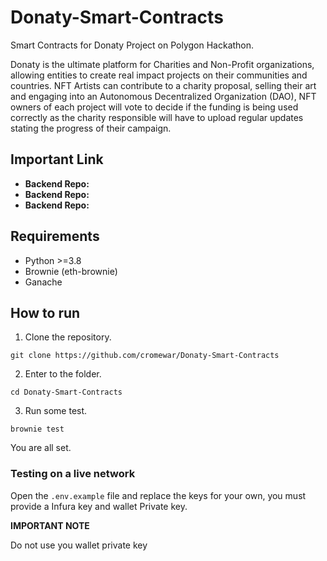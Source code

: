 # Donaty-Smart-Contracts
Smart Contracts for Donaty Project on Polygon Hackathon.

Donaty is the ultimate platform for Charities and Non-Profit organizations, allowing entities to create real impact projects on their communities and countries. NFT Artists can contribute to a charity proposal, selling their art and engaging into an Autonomous Decentralized Organization (DAO), NFT owners of each project will vote to decide if the funding is being used correctly as the charity responsible will have to upload regular updates stating the progress of their campaign.

## Important Link

* **Backend Repo:**
* **Backend Repo:**
* **Backend Repo:**

## Requirements

* Python >=3.8
* Brownie (eth-brownie)
* Ganache

## How to run

1. Clone the repository.

`git clone https://github.com/cromewar/Donaty-Smart-Contracts`

2. Enter to the folder.

`cd Donaty-Smart-Contracts`

3. Run some test.

`brownie test`

You are all set.

### Testing on a live network

Open the `.env.example` file and replace the keys for your own, you must provide a Infura key and wallet Private key.

**IMPORTANT NOTE**

Do not use you wallet private key
